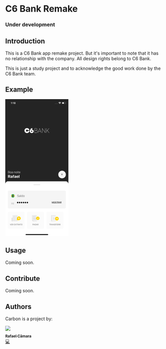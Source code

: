 <p align="center"><h1>C6 Bank Remake</h1></p>
<h3>Under development</h3>

## Introduction

This is a C6 Bank app remake project. But it's important to note that it has no relationship with the company. All design rights belong to C6 Bank.

This is just a study project and to acknowledge the good work done by the C6 Bank team.

## Example
<img src="./readme_assets/preview.png" width="200">

## Usage

Coming soon.

## Contribute

Coming soon.

## Authors

Carbon is a project by:

[<img src="https://avatars1.githubusercontent.com/u/9087886?v=4" width="100px;"/><br /><sub><b>Rafael Câmara</b></sub>](http://www.rafaelcamaram.com/)<br />[💻](https://github.com/dawnlabs/carbon/commits?author=rafaelcamaram 'Code')
